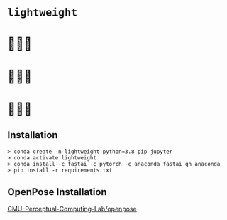 # `lightweight`

# 💪😬💪
# 💪😙💪
# 💪🤪💪 

## Installation

```
> conda create -n lightweight python=3.8 pip jupyter
> conda activate lightweight
> conda install -c fastai -c pytorch -c anaconda fastai gh anaconda
> pip install -r requirements.txt
```

## OpenPose Installation

[CMU-Perceptual-Computing-Lab/openpose](https://github.com/CMU-Perceptual-Computing-Lab/openpose/blob/master/doc/installation/0_index.md#operating-systems-requirements-and-dependencies)
